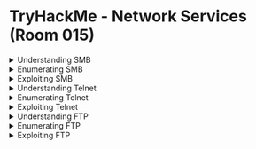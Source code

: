 #  TryHackMe - Network Services (Room 015)

<details><summary>Understanding SMB</summary>
<p>

![](/Network%20Services/images/smb.png)

SMB (Server Message Block Protocol) is a client-server communication protocol used for sharing access to files, printers, serial ports and other resources on a network

Servers make file systems and other resources (printers, named pipes, APIs) available to clients on the network. Client computers may have their own hard disks, but they also want access to the shared file systems and printers on the servers

The SMB protocol is known as a __response-request protocol__ - meaning that it transmits multiple mesasges between the client and server to establish a connection. Clients connect to servers using TCP/IP (actually NetBIOS over TCP/IP as specified in RFC1001 and RFC1002), NetBEUI or IPX/SPX

Once a connection is established, clients can then send commands (SMBs) to the server that allow them to access shares, open files, read and write files, etc...

Microsoft Windows operating systems since Windows 95 have included client and server SMB protocol support. Samba, an open source server that supports the SMB protocol, was released for Unix systems

</p>
</details>

<details><summary>Enumerating SMB</summary>
<p>
	
![](/Network%20Services/images/smb2.png)

Enumeration is the process of gathering informaton on a target in order to find potential attack vectors and aid in exploitation

This process is essential for an attack to be successful, as wasting time with exploits that either do not work or can crash the system can be a waste of energy. Enumeration can be used to gather usernames, passwords, network information, hostnames, application data, services, or any other information

Typically, there are SMB share drives on a server that can be connected to and used to view or transfer files. SMB can often be a great starting point for an attacker looking to discover sensitive information

First step of enumeration is conducting a port scan to find out as much information as you can about the services, appications, structure and OS of the target machine. The `-A` flag for nmap enables __OS detection, Version detection, Script scanning and Traceroute__ all in one and the `-p-` flagf enables scanning across all ports (65,535)

Enum4Linux is a tool used to enumerate SMB shares on both Windows and Linux systems. It is basically a wrapper around the tols in the Samba package and makes it easy to quickly extract information from the target pertaining to SMB. Installed by default on Kali and Parrot but can install from the [official Github]https://github.com/portcullislabs/enum4linux)

The syntax for Enum4Linux is simple - `enum4linux [options] ip`

TAG | FUNCTION
------------ | -------------
-U | get userlist
-M | get machine list
-N | get namelist dump
-S | get sharelist
-P | get password policy information
-G | get group and member list
-A | all of the above (full basic enumeration)


</p>
</details>

<details><summary>Exploiting SMB</summary>
<p>
	
![](/Network%20Services/images/exploit.png)

While there are vulnerabilities such as [CVE-2017-7494](https://www.cvedetails.com/cve/CVE-2017-7494/) that can allow remote code execution by exploiting SMB, you are more likely to encounter a situation where the best way into a system is due to misconfigurations in the system

In this case, we are going to be exploiting anonymous SMB share access - a common misconfiguration that can allow us to gain information that will lead to a shell

From our enumeration, we know:

	* The SMB share location
	* The name of an interesting SMB share

SMBClient is part of the default Samba suite. While it is available by default on Kali and Parrot, you can find the documentation [here](https://www.samba.org/samba/docs/current/man-html/smbclient.1.html) if you need to install it

We can remotely access the SMB share using the syntax:

	`smbclient //[IP]/[SHARE]`

Followed by the tags:

	`-U [name]` to specify the user
	`-p [port]` to specify the port

</p>
</details>


<details><summary>Understanding Telnet</summary>
<p>
	
![](/Network%20Services/images/telnet.png)

Telnet is an application protocol which allows you to connect to and execute commands on a remote machine that is hosting a telnet server

The telnet client will establish a connection with the server. The client will then become a virtual terminal - allowing you to interact with the remote host

Telnet sends ALL messages in cleartext and has no specific security mechanisms. Thus, in many applications and services, Telnet has been replaced by SSH in most implementations

Telnet works when the user conects to the server using the Telnet protocol - entering __telnet__ into a command prompt. The user then executes commands on the server by using specific Telnet commands in the Telnet prompt. You can connect to a Telnet server with the following syntax:

	`telnet [ip] [port]`

</p>
</details>

<details><summary>Enumerating Telnet</summary>
<p>
	
![](/Network%20Services/images/enum.png)

We've already seen how key enumeration can be in exploiting a misconfigured network service. However, vulnerabilities that could be potentially trivial to exploit do not always jump out as us. For that reason we need to be thorough in our method

Always start out the same way by doing a port scan to find out as much informaton as we can about the services, applications, structure and OS of the target machine

Hop over to [answers](https://github.com/ComplexSec/tryhackme/blob/master/Network%20Services/answers.md) to continue

</p>
</details>

<details><summary>Exploiting Telnet</summary>
<p>
	
![](/Network%20Services/images/vuln.jpg)

Telnet, being a protocol, is insecure for being in cleartext. It lacks encryption so sends all communication over plaintext and for the most part has poor access control. There are CVE's for Telnet client and server systems so when exploiting you can check for those on

	https://www.cvedetails.com/
	https://cve.mitre.org/

A CVE - short for Common Vulnerabilities and Exposure - is a list of publicly disclosed computer security flaws. When someone refers to a CVE, they usually mean the CVE ID number assigned to a security flaw

You are far more likely to find a misconfiguration in how Telnet has been configured or is operating that will allow you to exploit it

From our enumeration stage, we know the following:

	* There is a poorly hidden telnet service running on this machine
	* The service itself is marked "backdoor"
	* We have a possible username of "Skidy" implicated

Using this information, we can try accessing the telnet port and using it as a foothold to get a full reverse shell on the machine

A "shell" can simply be described as a piece of code or program which can be used to gain code or command execution on a device. A reverse shell is a type of shell in which the target machine communicates back to the attacking machine

The attacking machine has a listening port on which it receives the connection resulting in code or command execution

![](/Network%20Services/images/reverse.png)

Hop over to [answers](https://github.com/ComplexSec/tryhackme/blob/master/Network%20Services/answers.md) to continue

</p>
</details>

<details><summary>Understanding FTP</summary>
<p>
	
![](/Network%20Services/images/ftp.png)

File Transfer Protocol (FTP) is a protocol used to allow remote transfer of files over a network. It uses a client-server model to do this and relays commands and data in a very efficient way

A typical FTP session operates using two channels

	A command (sometimes called the control) channel
	A data channel

As their names imply, the command channel is used for transmitting commands as well as replies to those commands, while the data channel is used for transferring data

FTP operates using a client-server protocol. The client initiates a connection with the server, the server validates whatever login credentials are provided and then opens the session

While the session is open, the client may execute FTP commands on the server

The FTP server may support either Active or Passive connections or both

	* In an active FTP connection, the client opens a port and listens. The server is required to actively connect to it
	* In a passive FTP connection, the server opens a port and listens (passively) and the client connects to it

Find more details on the technical function and implementation of FTP on the [Internet Engineering Task Force website](https://www.ietf.org/rfc/rfc959.txt). The IETF is one of a number of standards agencies who define and regulate internet standards

</p>
</details>

<details><summary>Enumerating FTP</summary>
<p>
	
![](/Network%20Services/images/ftp_enum.png)

We are going to be exploiting an anonymous FTP login to see what files we can access and if they contain any information that might allow us to pop a shell on the system. This a common pathway in CTF challenges, and mimics a real-life careless implementation of FTP servers

As we are logging into an FTP server, we are going to need to make sure there is an FTP client installed on the system. There should be one installed by default on most Linux operating systems - you can test if there is one by typine `ftp` into the console. If a prompt does not appear, simply install via the `sudo apt install ftp` command

Worth noting that some vulnerable versions of in.ftpd and some other FTP server variants return different responses to the `cwd` command for home directories which exist and those that don't. This can be exploited because you can issue cwd commands before authentication and if there is a home directory there is more than likely a user account to go with it

This vulnerability is documented [here](https://www.exploit-db.com/exploits/20745)

Hop over to [answers](https://github.com/ComplexSec/tryhackme/blob/master/Network%20Services/answers.md) to continue

</p>
</details>

<details><summary>Exploiting FTP</summary>
<p>
	
![](/Network%20Services/images/exploitation.jpg)

Similiarly to Telnet, when using FTP both the command and data channels are unencrypted. Any data sent over these channels can be intercepted and read

With data from FTP being sent in plaintext, if a man in the middle attack took place, an attacker could reveal anything sent through this protocol (such as passwords). An article written by [JSCape](https://www.jscape.com/blog/bid/91906/Countering-Packet-Sniffers-Using-Encrypted-FTP) demonstrates and explains this process using APR-Poisoning to trick a victim into sending sensitive information to an attacker rather than a legitimate source

When looking at an FTP server from the position we find ourselves in, an avenue we can exploit is weak or default password configurations

From our enumeration we know:
	
	* There is an FTP server running
	* We have a possible username

Using this information, we can try and brute force the password

Hydra is a very fast online password cracking tool which can perform rapid dictionary attacks against more than 50 protocols including Telnnet, RDP, SSH, FTP, HTTP, HTTPS, SMB, several databases and much more

If you need to download it, you can find it [here](https://github.com/vanhauser-thc/thc-hydra)

The syntax for the command we are going to use is:

	`hydra -t 4 -l [user] -P /usr/share/wordlists/rockyou.txt -vV 10.10.169.28 ftp`

TAG | FUNCTION
------------ | -------------
hydra | runs the hydra tool
-t 4 | number of parallel connections per target
-l [user] | points to the user who's account you are trying to compromise
-P [path to dictionary] | points to file containing the list of passwords
-vV | sets verbose mode to very verbose - shows each attempt
[IP] | IP of target machine
ftp / protocol | sets the protocol

</p>
</details>